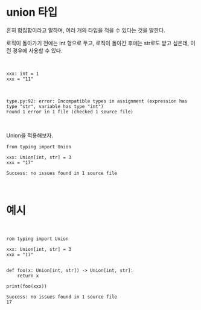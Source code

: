 # union 타입
흔히 합집합이라고 말하며, 여러 개의 타입을 적을 수 있다는 것을 말한다.  

로직이 돌아가기 전에는 int 형으로 두고, 로직이 돌아간 후에는 str로도 받고 싶은데, 이런 경우에 사용할 수 있다.

<br>

```
xxx: int = 1
xxx = "11"
```

<br>


```
type.py:92: error: Incompatible types in assignment (expression has type "str", variable has type "int")
Found 1 error in 1 file (checked 1 source file)
```

<br>

Union을 적용해보자.

```
from typing import Union

xxx: Union[int, str] = 3
xxx = "17"
```

```
Success: no issues found in 1 source file
```

<br>

# 예시

<br>

```
rom typing import Union

xxx: Union[int, str] = 3
xxx = "17"


def foo(x: Union[int, str]) -> Union[int, str]:
    return x

print(foo(xxx))
```

```
Success: no issues found in 1 source file
17
```
